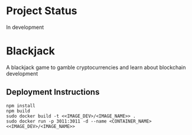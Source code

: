 # Project Status
In development
# Blackjack
A blackjack game to gamble cryptocurrencies and learn about blockchain development
## Deployment Instructions
```
npm install
npm build
sudo docker build -t <<IMAGE_DEV>/<IMAGE_NAME>> .
sudo docker run -p 3011:3011 -d --name <CONTAINER_NAME> <<IMAGE_DEV>/<IMAGE_NAME>>
```